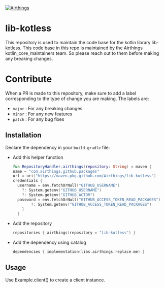 <!-- START doctoc generated TOC please keep comment here to allow auto update -->
<!-- DON'T EDIT THIS SECTION, INSTEAD RE-RUN doctoc TO UPDATE -->

<!-- END doctoc generated TOC please keep comment here to allow auto update -->

[![Airthings][logo]](https://www.airthings.com)

# lib-kotless

This repository is used to maintain the code base for the kotlin library lib-kotless.
This code base in this repo is maintained by the Airthings kotlin_core_maintainers team. So please reach out to them before making any breaking changes.

[logo]: https://upload.wikimedia.org/wikipedia/commons/d/d1/Airthings_logo.svg

# Contribute
When a PR is made to this repository, make sure to add a label corresponding to the type of change you are making. The labels are:
- `major` : For any breaking changes
- `minor` : For any new features
- `patch` : For any bug fixes

## Installation

Declare the dependency in your `build.gradle` file:

- Add this helper function
    ```kotlin
  fun RepositoryHandler.airthings(repository: String) = maven {
    name = "com.airthings.github.packages"
    url = uri("https://maven.pkg.github.com/Airthings/lib-kotless")
    credentials {
      username = env.fetchOrNull("GITHUB_USERNAME")
        ?: System.getenv("GITHUB_USERNAME")
        ?: System.getenv("GITHUB_ACTOR")
      password = env.fetchOrNull("GITHUB_ACCESS_TOKEN_READ_PACKAGES")
            ?: System.getenv("GITHUB_ACCESS_TOKEN_READ_PACKAGES")
        }
      }
   ```

- Add the repository
    ```kotlin
    repositories { airthings(repository = "lib-kotless") }
    ```

- Add the dependency using catalog
    ```kotlin
  dependencies { implementation(libs.airthings.replace.me) }
  ```

## Usage

Use Example.client() to create a client instance.
